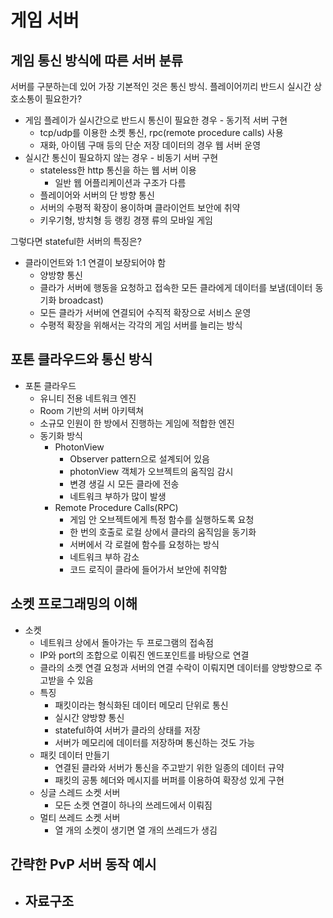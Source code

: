 # 게임 서버
## 게임 통신 방식에 따른 서버 분류
서버를 구분하는데 있어 가장 기본적인 것은 통신 방식. 
플레이어끼리 반드시 실시간 상호소통이 필요한가?
- 게임 플레이가 실시간으로 반드시 통신이 필요한 경우 - 동기적 서버 구현
	- tcp/udp를 이용한 소켓 통신, rpc(remote procedure calls) 사용
	- 재화, 아이템 구매 등의 단순 저장 데이터의 경우 웹 서버 운영
- 실시간 통신이 필요하지 않는 경우 - 비동기 서버 구현
	- stateless한 http 통신을 하는 웹 서버 이용
		- 일반 웹 어플리케이션과 구조가 다름
	- 플레이어와 서버의 단 방향 통신
	- 서버의 수평적 확장이 용이하며 클라이언트 보안에 취약
	- 키우기형, 방치형 등 랭킹 경쟁 류의 모바일 게임

그렇다면 stateful한 서버의 특징은?
- 클라이언트와 1:1 연결이 보장되어야 함
	- 양방향 통신
	- 클라가 서버에 행동을 요청하고 접속한 모든 클라에게 데이터를 보냄(데이터 동기화 broadcast)
	- 모든 클라가 서버에 연결되어 수직적 확장으로 서비스 운영
	- 수평적 확장을 위해서는 각각의 게임 서버를 늘리는 방식
## 포톤 클라우드와 통신 방식
- 포톤 클라우드
	- 유니티 전용 네트워크 엔진
	- Room 기반의 서버 아키텍쳐
	- 소규모 인원이 한 방에서 진행하는 게임에 적합한 엔진
	- 동기화 방식
		- PhotonView
			- Observer pattern으로 설계되어 있음
			- photonView 객체가 오브젝트의 움직임 감시
			- 변경 생길 시 모든 클라에 전송
			- 네트워크 부하가 많이 발생
		- Remote Procedure Calls(RPC) 
			- 게임 안 오브젝트에게 특정 함수를 실행하도록 요청
			- 한 번의 호출로 로컬 상에서 클라의 움직임을 동기화
			- 서버에서 각 로컬에 함수를 요청하는 방식
			- 네트워크 부하 감소
			- 코드 로직이 클라에 들어가서 보안에 취약함

## 소켓 프로그래밍의 이해
- 소켓
	- 네트워크 상에서 돌아가는 두 프로그램의 접속점
	- IP와 port의 조합으로 이뤄진 엔드포인트를 바탕으로 연결
	- 클라의 소켓 연결 요청과 서버의 연결 수락이 이뤄지면 데이터를 양방향으로 주고받을 수 있음
	- 특징
		- 패킷이라는 형식화된 데이터 메모리 단위로 통신
		- 실시간 양방향 통신
		- stateful하여 서버가 클라의 상태를 저장
		- 서버가 메모리에 데이터를 저장하며 통신하는 것도 가능
	- 패킷 데이터 만들기
		- 연결된 클라와 서버가 통신을 주고받기 위한 일종의 데이터 규약
		- 패킷의 공통 헤더와 메시지를 버퍼를 이용하여 확장성 있게 구현
	- 싱글 스레드 소켓 서버
		- 모든 소켓 연결이 하나의 쓰레드에서 이뤄짐
	- 멀티 쓰레드 소켓 서버 
		- 열 개의 소켓이 생기면 열 개의 쓰레드가 생김
## 간략한 PvP 서버 동작 예시
- 자료구조
	- 

